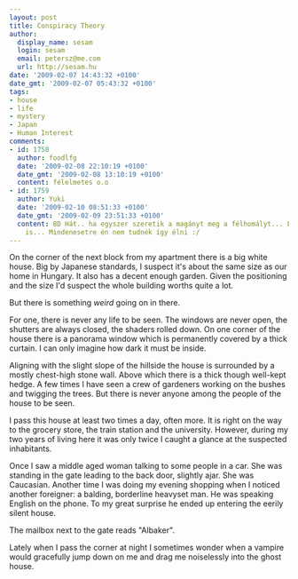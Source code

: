 ```yaml
---
layout: post
title: Conspiracy Theory
author:
  display_name: sesam
  login: sesam
  email: petersz@me.com
  url: http://sesam.hu
date: '2009-02-07 14:43:32 +0100'
date_gmt: '2009-02-07 05:43:32 +0100'
tags:
- house
- life
- mystery
- Japan
- Human Interest
comments:
- id: 1758
  author: foodlfg
  date: '2009-02-08 22:10:19 +0100'
  date_gmt: '2009-02-08 13:10:19 +0100'
  content: félelmetes o.o
- id: 1759
  author: Yuki
  date: '2009-02-10 08:51:33 +0100'
  date_gmt: '2009-02-09 23:51:33 +0100'
  content: 8D Hát.. ha egyszer szeretik a magányt meg a félhomályt... Lehet beteg
    is... Mindenesetre én nem tudnék így élni :/
---
```


On the corner of the next block from my apartment there is a big white house. Big by Japanese standards, I suspect it's about the same size as our home in Hungary. It also has a decent enough garden. Given the positioning and the size I'd suspect the whole building worths quite a lot.

But there is something _weird_ going on in there.

For one, there is never any life to be seen. The windows are never open, the shutters are always closed, the shaders rolled down. On one corner of the house there is a panorama window which is permanently covered by a thick curtain. I can only imagine how dark it must be inside.

Aligning with the slight slope of the hillside the house is surrounded by a mostly chest-high stone wall. Above which there is a thick though well-kept hedge. A few times I have seen a crew of gardeners working on the bushes and twigging the trees. But there is never anyone among the people of the house to be seen.

I pass this house at least two times a day, often more. It is right on the way to the grocery store, the train station and the university. However, during my two years of living here it was only twice I caught a glance at the suspected inhabitants.

Once I saw a middle aged woman talking to some people in a car. She was standing in the gate leading to the back door, slightly ajar. She was Caucasian. Another time I was doing my evening shopping when I noticed another foreigner: a balding, borderline heavyset man. He was speaking English on the phone. To my great surprise he ended up entering the eerily silent house.

The mailbox next to the gate reads "Albaker".

Lately when I pass the corner at night I sometimes wonder when a vampire would gracefully jump down on me and drag me noiselessly into the ghost house.
